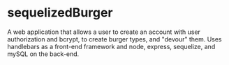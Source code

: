 # sequelizedBurger

A web application that allows a user to create an account with user authorization and bcrypt, to create burger types, and "devour" them. Uses handlebars as a front-end framework and node, express, sequelize, and mySQL on the back-end.
